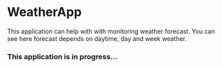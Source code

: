# WeatherApp
This application can help with with monitoring weather forecast. You can see here forecast depends on daytime, day and week weather.
### This application is in progress...

